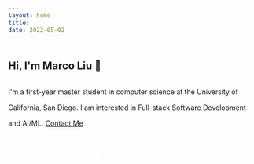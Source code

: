 ```yaml
---
layout: home
title: 
date: 2022-05-02
---
```


<h2 style="padding-top:.5rem;">Hi, I'm Marco Liu 👋</h2>
<p style="padding-top:.5rem; line-height: 2rem">I'm a first-year master student in computer science at the University of California, San Diego. I am interested in Full-stack Software Development and AI/ML.  <a href="/contact.html" class="highlighted">Contact Me</a></p>
<div id="download-cv" class="buttons" style="display:flex; margin-left:0; margin-bottom:0;">
<a href="/assets/pdf/cv-hyliu.pdf" class="btn-hover color-1 mb-4" role="button" target="_blank" style="padding: 15px 30px 15px 30px; font-size:14px; color: white; margin: 0.5rem 0 0 0; width: 240px">
    <i class="fas fa-file-pdf" style="padding-right:0.5rem;"></i>
    Download My Resume
</a>
</div>
